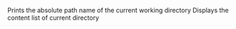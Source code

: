 Prints the absolute path name of the current working directory
Displays the content list of current directory
